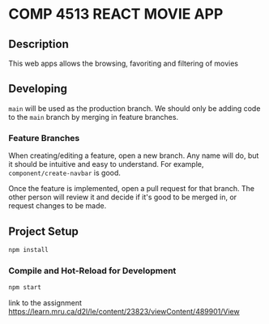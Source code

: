 # COMP 4513 REACT MOVIE APP


## **Description**
This web apps allows the browsing, favoriting and filtering of movies

## **Developing**
`main` will be used as the production branch. We should only be adding code to the `main` branch by merging in feature branches.

### Feature Branches
When creating/editing a feature, open a new branch. Any name will do, but it should be intuitive and easy to understand. For example, `component/create-navbar` is good.

Once the feature is implemented, open a pull request for that branch. The other person will review it and decide if it's good to be merged in, or request changes to be made.

## Project Setup

```sh
npm install
```

### Compile and Hot-Reload for Development

```sh
npm start
```
link to the assignment 
https://learn.mru.ca/d2l/le/content/23823/viewContent/489901/View 
